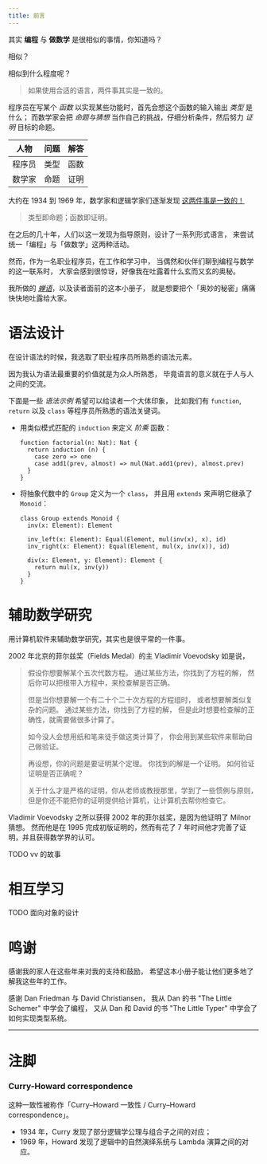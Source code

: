 ```yaml
---
title: 前言
---
```


其实 **编程** 与 **做数学** 是很相似的事情，你知道吗？

相似？

相似到什么程度呢？

> 如果使用合适的语言，两件事其实是一致的。

程序员在写某个 *函数* 以实现某些功能时，首先会想这个函数的输入输出 *类型* 是什么；
而数学家会把 *命题与猜想* 当作自己的挑战，仔细分析条件，然后努力 *证明* 目标的命题。

| 人物   | 问题 | 解答 |
|--------|------|------|
| 程序员 | 类型 | 函数 |
| 数学家 | 命题 | 证明 |

大约在 1934 到 1969 年，数学家和逻辑学家们逐渐发现
[这两件事是一致的！](#curry-howard-correspondence)

> 类型即命题；函数即证明。

在之后的几十年，人们以这一发现为指导原则，设计了一系列形式语言，
来尝试统一「编程」与「做数学」这两种活动。

然而，作为一名职业程序员，在工作和学习中，
当偶然和伙伴们聊到编程与数学的这一联系时，
大家会感到很惊讶，好像我在吐露着什么玄而又玄的奥秘。

我所做的 [*蝉语*](https://cicada-lang.org)，以及读者面前的这本小册子，
就是想要把个「奥妙的秘密」痛痛快快地吐露给大家。

# 语法设计

在设计语法的时候，我选取了职业程序员所熟悉的语法元素。

因为我认为语法最重要的价值就是为众人所熟悉，
毕竟语言的意义就在于人与人之间的交流。

下面是一些 *语法示例* 希望可以给读者一个大体印象，
比如我们有 `function`, `return` 以及 `class` 等程序员所熟悉的语法关键词。

- 用类似模式匹配的 `induction` 来定义 *阶乘* 函数：

  ``` cicada impression
  function factorial(n: Nat): Nat {
    return induction (n) {
      case zero => one
      case add1(prev, almost) => mul(Nat.add1(prev), almost.prev)
    }
  }
  ```

- 将抽象代数中的 `Group` 定义为一个 `class`，
  并且用 `extends` 来声明它继承了 `Monoid`：

  ``` cicada impression
  class Group extends Monoid {
    inv(x: Element): Element

    inv_left(x: Element): Equal(Element, mul(inv(x), x), id)
    inv_right(x: Element): Equal(Element, mul(x, inv(x)), id)

    div(x: Element, y: Element): Element {
      return mul(x, inv(y))
    }
  }
  ```

# 辅助数学研究

用计算机软件来辅助数学研究，其实也是很平常的一件事。

2002 年北京的菲尔兹奖（Fields Medal）的主 Vladimir Voevodsky 如是说，

> 假设你想要解某个五次代数方程。
> 通过某些方法，你找到了方程的解，
> 然后你可以把根带入方程中，来检查解是否正确。
>
> 但是当你想要解一个有二十个二十次方程的方程组时，
> 或者想要解类似复杂的问题。
> 通过某些方法，你找到了方程的解，
> 但是此时想要检查解的正确性，就需要做很多计算了。
>
> 如今没人会想用纸和笔来徒手做这类计算了，
> 你会用到某些软件来帮助自己做验证。
>
> 再设想，你的问题是要证明某个定理。
> 你找到的解是一个证明。
> 如何验证证明是否正确呢？
>
> 关于什么才是严格的证明，你从老师或教授那里，学到了一些惯例与原则，
> 但是你还不能把你的证明提供给计算机，让计算机去帮你检查它。

Vladimir Voevodsky 之所以获得 2002 年的菲尔兹奖，是因为他证明了 Milnor 猜想。
然而他是在 1995 完成初版证明的，然而有花了 7 年时间他才完善了证明，并且获得数学界的认可。

TODO vv 的故事

# 相互学习

TODO 面向对象的设计

# 鸣谢

感谢我的家人在这些年来对我的支持和鼓励，
希望这本小册子能让他们更多地了解我这些年的工作。

感谢 Dan Friedman 与 David Christiansen，
我从 Dan 的书 "The Little Schemer" 中学会了编程，
又从 Dan 和 David 的书 "The Little Typer" 中学会了如何实现类型系统。

------

# 注脚

### Curry-Howard correspondence

这种一致性被称作「Curry–Howard 一致性 / Curry–Howard correspondence」。

- 1934 年，Curry 发现了部分逻辑学公理与组合子之间的对应；
- 1969 年，Howard 发现了逻辑中的自然演绎系统与 Lambda 演算之间的对应。
